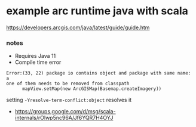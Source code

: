 example arc runtime java with scala
===

https://developers.arcgis.com/java/latest/guide/guide.htm


### notes

- Requires Java 11
- Compile time error

```
Error:(33, 22) package io contains object and package with same name: a
one of them needs to be removed from classpath
      mapView.setMap(new ArcGISMap(Basemap.createImagery))
```

setting `-Yresolve-term-conflict:object` resolves it
- https://groups.google.com/d/msg/scala-internals/rOlwp5nc96A/Jf6YQR7H4OYJ
